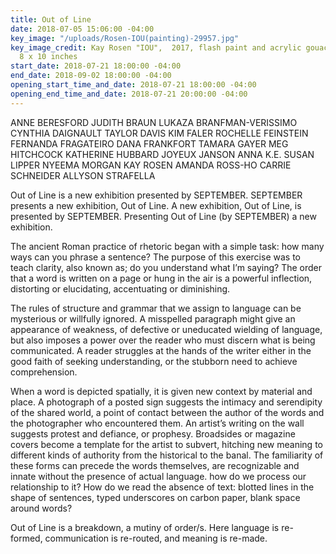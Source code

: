 ```yaml
---
title: Out of Line
date: 2018-07-05 15:06:00 -04:00
key_image: "/uploads/Rosen-IOU(painting)-29957.jpg"
key_image_credit: Kay Rosen "IOU",  2017, flash paint and acrylic gouache on canvas,
  8 x 10 inches
start_date: 2018-07-21 18:00:00 -04:00
end_date: 2018-09-02 18:00:00 -04:00
opening_start_time_and_date: 2018-07-21 18:00:00 -04:00
opening_end_time_and_date: 2018-07-21 20:00:00 -04:00
---
```


ANNE BERESFORD
JUDITH BRAUN
LUKAZA BRANFMAN-VERISSIMO
CYNTHIA DAIGNAULT
TAYLOR DAVIS
KIM FALER
ROCHELLE FEINSTEIN
FERNANDA FRAGATEIRO
DANA FRANKFORT
TAMARA GAYER
MEG HITCHCOCK
KATHERINE HUBBARD
JOYEUX JANSON
ANNA K.E.
SUSAN LIPPER
NYEEMA MORGAN
KAY ROSEN
AMANDA ROSS-HO
CARRIE SCHNEIDER
ALLYSON STRAFELLA

Out of Line is a new exhibition presented by SEPTEMBER. SEPTEMBER presents a new exhibition, Out of Line. A new exhibition, Out of Line, is presented by SEPTEMBER. Presenting Out of Line (by SEPTEMBER) a new exhibition. 

The ancient Roman practice of rhetoric began with a simple task: how many ways can you phrase a sentence? The purpose of this exercise was to teach clarity, also known as; do you understand what I’m saying? The order that a word is written on a page or hung in the air is a powerful inflection, distorting or elucidating, accentuating or diminishing.

The rules of structure and grammar that we assign to language can be mysterious or willfully ignored. A misspelled paragraph might give an appearance of weakness, of defective or uneducated wielding of language, but also imposes a power over the reader who must discern what is being communicated. A reader struggles at the hands of the writer either in the good faith of seeking understanding, or the stubborn need to achieve comprehension. 

When a word is depicted spatially, it is given new context by material and place. A photograph of a posted sign suggests the intimacy and serendipity of the shared world, a point of contact between the author of the words and the photographer who encountered them.  An artist’s writing on the wall suggests protest and defiance, or prophesy. Broadsides or magazine covers become a template for the artist to subvert, hitching new meaning to different kinds of authority from the historical to the banal. The familiarity of these forms can precede the words themselves, are recognizable and innate without the presence of actual language.  how do we process our relationship to it? How do we read the absence of text: blotted lines in the shape of sentences, typed underscores on carbon paper, blank space around words?

Out of Line is a breakdown, a mutiny of order/s. Here language is re-formed, communication is re-routed, and meaning is re-made.

